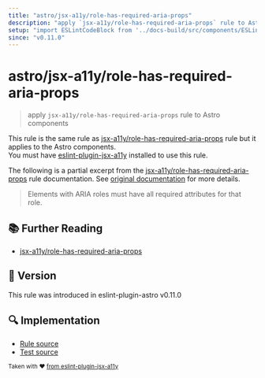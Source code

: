 ```yaml
---
title: "astro/jsx-a11y/role-has-required-aria-props"
description: "apply `jsx-a11y/role-has-required-aria-props` rule to Astro components"
setup: "import ESLintCodeBlock from '../docs-build/src/components/ESLintCodeBlockWrap.astro'"
since: "v0.11.0"
---
```


# astro/jsx-a11y/role-has-required-aria-props

> apply `jsx-a11y/role-has-required-aria-props` rule to Astro components

This rule is the same rule as [jsx-a11y/role-has-required-aria-props] rule but it applies to the Astro components.  
You must have [eslint-plugin-jsx-a11y] installed to use this rule.

[eslint-plugin-jsx-a11y]: https://github.com/jsx-eslint/eslint-plugin-jsx-a11y
[jsx-a11y/role-has-required-aria-props]: https://github.com/jsx-eslint/eslint-plugin-jsx-a11y/tree/HEAD/docs/rules/role-has-required-aria-props.md

The following is a partial excerpt from the [jsx-a11y/role-has-required-aria-props] rule documentation. See [original documentation][jsx-a11y/role-has-required-aria-props] for more details.

> Elements with ARIA roles must have all required attributes for that role.

## :books: Further Reading

- [jsx-a11y/role-has-required-aria-props]

## :rocket: Version

This rule was introduced in eslint-plugin-astro v0.11.0

## :mag: Implementation

- [Rule source](https://github.com/ota-meshi/eslint-plugin-astro/blob/main/src/rules/jsx-a11y/role-has-required-aria-props.ts)
- [Test source](https://github.com/ota-meshi/eslint-plugin-astro/blob/main/tests/src/rules/jsx-a11y/role-has-required-aria-props.ts)

<sup>Taken with ❤️ [from eslint-plugin-jsx-a11y](https://github.com/jsx-eslint/eslint-plugin-jsx-a11y/tree/HEAD/docs/rules/role-has-required-aria-props.md)</sup>

